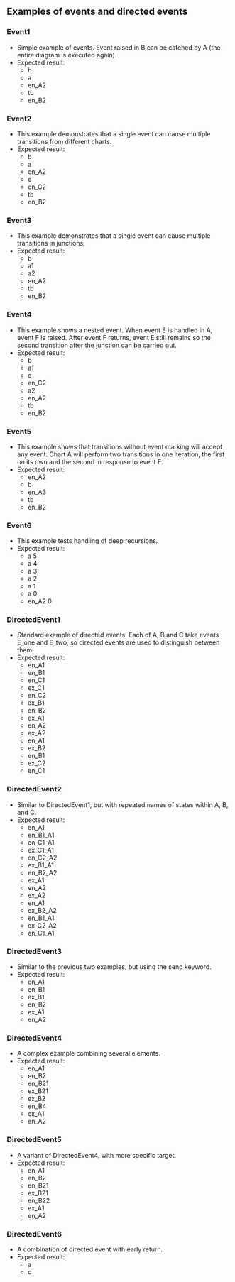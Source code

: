 ## Examples of events and directed events

### Event1

* Simple example of events. Event raised in B can be catched by A (the entire diagram is executed again).
* Expected result:
  - b
  - a
  - en_A2
  - tb
  - en_B2

### Event2

* This example demonstrates that a single event can cause multiple transitions from different charts.
* Expected result:
  - b
  - a
  - en_A2
  - c
  - en_C2
  - tb
  - en_B2

### Event3

* This example demonstrates that a single event can cause multiple transitions in junctions.
* Expected result:
  - b
  - a1
  - a2
  - en_A2
  - tb
  - en_B2

### Event4

* This example shows a nested event. When event E is handled in A, event F is raised. After event F returns, event E still remains so the second transition after the junction can be carried out.
* Expected result:
  - b
  - a1
  - c
  - en_C2
  - a2
  - en_A2
  - tb
  - en_B2

### Event5

* This example shows that transitions without event marking will accept any event. Chart A will perform two transitions in one iteration, the first on its own and the second in response to event E.
* Expected result:
  - en_A2
  - b
  - en_A3
  - tb
  - en_B2

### Event6

* This example tests handling of deep recursions.
* Expected result:
  - a 5
  - a 4
  - a 3
  - a 2
  - a 1
  - a 0
  - en_A2 0

### DirectedEvent1

* Standard example of directed events. Each of A, B and C take events E_one and E_two, so directed events are used to distinguish between them.
* Expected result:
  - en_A1
  - en_B1
  - en_C1
  - ex_C1
  - en_C2
  - ex_B1
  - en_B2
  - ex_A1
  - en_A2
  - ex_A2
  - en_A1
  - ex_B2
  - en_B1
  - ex_C2
  - en_C1

### DirectedEvent2

* Similar to DirectedEvent1, but with repeated names of states within A, B, and C.
* Expected result:
  - en_A1
  - en_B1_A1
  - en_C1_A1
  - ex_C1_A1
  - en_C2_A2
  - ex_B1_A1
  - en_B2_A2
  - ex_A1
  - en_A2
  - ex_A2
  - en_A1
  - ex_B2_A2
  - en_B1_A1
  - ex_C2_A2
  - en_C1_A1

### DirectedEvent3

* Similar to the previous two examples, but using the send keyword.
* Expected result:
  - en_A1
  - en_B1
  - ex_B1
  - en_B2
  - ex_A1
  - en_A2

### DirectedEvent4

* A complex example combining several elements.
* Expected result:
  - en_A1
  - en_B2
  - en_B21
  - ex_B21
  - ex_B2
  - en_B4
  - ex_A1
  - en_A2

### DirectedEvent5

* A variant of DirectedEvent4, with more specific target.
* Expected result:
  - en_A1
  - en_B2
  - en_B21
  - ex_B21
  - en_B22
  - ex_A1
  - en_A2

### DirectedEvent6

* A combination of directed event with early return.
* Expected result:
  - a
  - c
